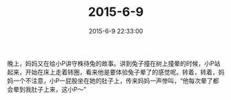 ﻿---
title: "2015-6-9"
date: 2015-6-9 22:33:00
tags: 文字
categories: 爸爸
---
晚上，妈妈又在给小P讲守株待兔的故事。讲到兔子撞在树上撞晕的时候，小P站起来，开始在床上走着转圈，看来他是要体验兔子晕了的感觉呢。转着，转着，妈妈一个不注意，小P一屁股坐在她的肚子上，传来妈妈一声惨叫，“他每次晕了都会晕到我肚子上来，这小P～”